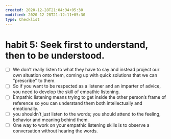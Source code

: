 ```yaml
---
created: 2020-12-28T21:04:34+05:30
modified: 2020-12-28T21:12:11+05:30
type: Checklist
---
```


# habit 5: Seek first to understand, then to be understood.

- [ ] We don’t really listen to what they have to say and instead project our own situation onto them, coming up with quick solutions that we can "prescribe" to them.
- [ ] So if you want to be respected as a listener and an imparter of advice, you need to develop the skill of empathic listening.
- [ ] Empathic listening means trying to get inside the other person’s frame of reference so you can understand them both intellectually and emotionally.
- [ ] you shouldn’t just listen to the words; you should attend to the feeling, behavior and meaning behind them.
- [ ] One way to work on your empathic listening skills is to observe a conversation without hearing the words.